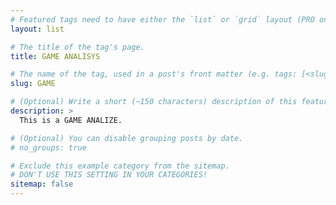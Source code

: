 ```yaml
---
# Featured tags need to have either the `list` or `grid` layout (PRO only).
layout: list

# The title of the tag's page.
title: GAME ANALISYS

# The name of the tag, used in a post's front matter (e.g. tags: [<slug>]).
slug: GAME

# (Optional) Write a short (~150 characters) description of this featured tag.
description: >
  This is a GAME ANALIZE.

# (Optional) You can disable grouping posts by date.
# no_groups: true

# Exclude this example category from the sitemap.
# DON'T USE THIS SETTING IN YOUR CATEGORIES!
sitemap: false
---
```

